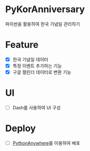 # PyKorAnniversary
파이썬을 활용하여 한국 기념일 관리하기


# Feature 

- [x]  한국 기념일 데이터
- [x]  특정 이벤트 추가하는 기능 
- [x]  구글 캘린더 데이터로 변환 기능

# UI

- [ ] Dash를 사용하여 UI 구성

# Deploy

- [ ] [PythonAnywhere](https://www.pythonanywhere.com/)를 이용하여 배포 







